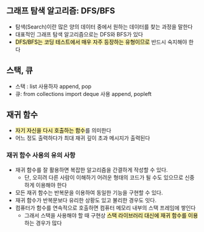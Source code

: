 ## 그래프 탐색 알고리즘: DFS/BFS

- 탐색(Search)이란 많은 양의 데이터 중에서 원하는 데이터를 찾는 과정을 말한다
- 대표적인 그래프 탐색 알고리즘으로는 DFS와 BFS가 있다
- <span style='background-color: #fff5b1'><span style='color: black'>DFS/BFS는 코딩 테스트에서 매우 자주 등장하는 유형이므로</span></span> 반드시 숙지해야 한다

## 스택, 큐

- 스택 : list 사용하자 append, pop
- 큐: from collections import deque 사용 append, popleft

## 재귀 함수

- <span style='background-color: #fff5b1'><span style='color: black'>자기 자신을 다시 호출하는 함수</span></span>를 의미한다
- 어느 정도 출력하다가 최대 재귀 깊이 초과 메시지가 출력된다

### 재귀 함수 사용의 유의 사항

- 재귀 함수를 잘 활용하면 복잡한 알고리즘을 간결하게 작성할 수 있다.
  - 단, 오히려 다른 사람이 이해하기 어려운 형태의 코드가 될 수도 있으므로 신중하게 이용해야 한다
- 모든 재귀 함수는 반복문을 이용하여 동일한 기능을 구현할 수 있다.
- 재귀 함수가 반복문보다 유리한 상황도 있고 불리한 경우도 잇다.
- 컴퓨터가 함수를 연속적으로 호출하면 컴퓨터 메모리 내부의 스택 프레임에 쌓인다
  - 그래서 스택을 사용해야 할 때 구현상 <span style='background-color: #fff5b1'><span style='color: black'>스택 라이브러리 대신에 재귀 함수를 이용</span></span>하는 경우가 많다
